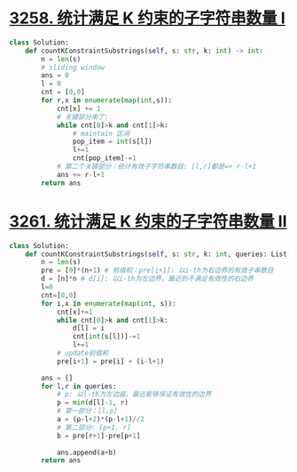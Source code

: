 #  [3258. 统计满足 K 约束的子字符串数量 I](https://leetcode.cn/problems/count-substrings-that-satisfy-k-constraint-i/)
```python
class Solution:
    def countKConstraintSubstrings(self, s: str, k: int) -> int:
        n = len(s)
        # sliding window
        ans = 0
        l = 0
        cnt = [0,0]
        for r,x in enumerate(map(int,s)):
            cnt[x] += 1
            # 关键部分来了:
            while cnt[0]>k and cnt[1]>k:
                # maintain 区间
                pop_item = int(s[l])
                l+=1
                cnt[pop_item]-=1
            # 第二个关键部分：统计有效子字符串数目: [l,r]都是=> r-l+1
            ans += r-l+1
        return ans
```

#  [3261. 统计满足 K 约束的子字符串数量 II](https://leetcode.cn/problems/count-substrings-that-satisfy-k-constraint-ii/) 
```python
class Solution:
    def countKConstraintSubstrings(self, s: str, k: int, queries: List[List[int]]) -> List[int]:
        n = len(s)
        pre = [0]*(n+1) # 前缀和：pre[i+1]: 以i-th为右边界的有效子串数目
        d = [n]*n # d[i]: 以i-th为左边界，最近的不满足有效性的右边界
        l=0
        cnt=[0,0]
        for i,x in enumerate(map(int, s)):
            cnt[x]+=1
            while cnt[0]>k and cnt[1]>k:
                d[l] = i
                cnt[int(s[l])]-=1
                l+=1
            # update前缀和
            pre[i+1] = pre[i] + (i-l+1)
        
        ans = []
        for l,r in queries:
            # p: 以l-th为左边届，最远能够保证有效性的边界
            p = min(d[l]-1, r)
            # 第一部分：[l,p]
            a = (p-l+2)*(p-l+1)//2
            # 第二部分: [p+1, r]
            b = pre[r+1]-pre[p+1]
            
            ans.append(a+b)
        return ans
```
